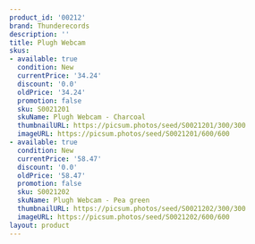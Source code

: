 ```yaml
---
product_id: '00212'
brand: Thunderecords
description: ''
title: Plugh Webcam
skus:
- available: true
  condition: New
  currentPrice: '34.24'
  discount: '0.0'
  oldPrice: '34.24'
  promotion: false
  sku: S0021201
  skuName: Plugh Webcam - Charcoal
  thumbnailURL: https://picsum.photos/seed/S0021201/300/300
  imageURL: https://picsum.photos/seed/S0021201/600/600
- available: true
  condition: New
  currentPrice: '58.47'
  discount: '0.0'
  oldPrice: '58.47'
  promotion: false
  sku: S0021202
  skuName: Plugh Webcam - Pea green
  thumbnailURL: https://picsum.photos/seed/S0021202/300/300
  imageURL: https://picsum.photos/seed/S0021202/600/600
layout: product
---
```


